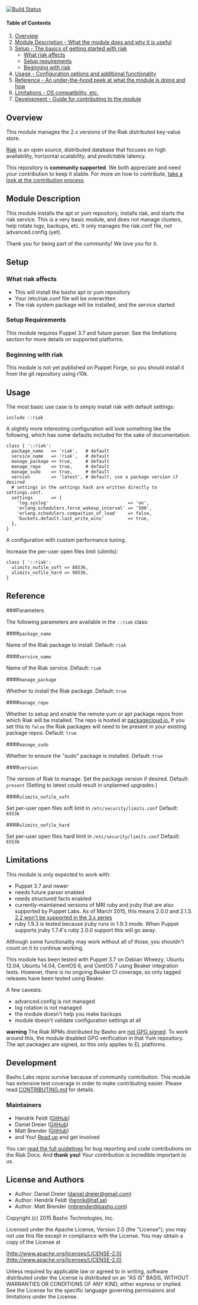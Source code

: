 [![Build Status](https://travis-ci.org/basho-labs/puppet-riak.svg?branch=master)](https://travis-ci.org/basho-labs/puppet-riak)

#### Table of Contents

1. [Overview](#overview)
2. [Module Description - What the module does and why it is useful](#module-description)
3. [Setup - The basics of getting started with riak](#setup)
    * [What riak affects](#what-riak-affects)
    * [Setup requirements](#setup-requirements)
    * [Beginning with riak](#beginning-with-riak)
4. [Usage - Configuration options and additional functionality](#usage)
5. [Reference - An under-the-hood peek at what the module is doing and how](#reference)
5. [Limitations - OS compatibility, etc.](#limitations)
6. [Development - Guide for contributing to the module](#development)

## Overview

This module manages the 2.x versions of the Riak distributed key-value store.

[Riak](http://basho.com/riak/) is an open source, distributed database that
focuses on high availability, horizontal scalability, and *predictable*
latency.

This repository is **community supported**. We both appreciate and need your
contribution to keep it stable. For more on how to contribute,
[take a look at the contribution process](#contribution).


## Module Description

This module installs the apt or yum repository, installs riak, and starts the
riak service. This is a very basic module, and does not manage clusters, help
rotate logs, backups, etc. It only manages the riak.conf file, not
advanced.config (yet).

Thank you for being part of the community! We love you for it.

## Setup

### What riak affects

* This will install the basho apt or yum repository
* Your /etc/riak.conf file will be overwritten
* The riak system package will be installed, and the service started

### Setup Requirements

This module requires Puppet 3.7 and future parser. See the limitations section
for more details on supported platforms.

### Beginning with riak

This module is not yet published on Puppet Forge, so you should install it
from the git repository using r10k.

## Usage

The most basic use case is to simply install riak with default settings:

```puppet
include ::riak
```

A slightly more interesting configuration will look something like the
following, which has some defaults included for the sake of documentation.

```puppet
class { '::riak':
  package_name   => 'riak',   # default
  service_name   => 'riak',   # default
  manage_package => true,     # default
  manage_repo    => true,     # default
  manage_sudo    => true,     # default
  version        => 'latest', # default, use a package version if desired
  # settings in the settings hash are written directly to settings.conf.
  settings       => {
    'log.syslog'                              => 'on',
    'erlang.schedulers.force_wakeup_interval' => '500',
    'erlang.schedulers.compaction_of_load'    => false,
    'buckets.default.last_write_wins'         => true,
  },
}
```

A configuration with custom performance tuning.

Increase the per-user open files limit (ulimits):

```puppet
class { '::riak':
  ulimits_nofile_soft => 88536,
  ulimits_nofile_hard => 98536,
}
```

## Reference

###Parameters

The following parameters are available in the `::riak` class:

####`package_name`

Name of the Riak package to install.
Default: `riak`

####`service_name`

Name of the Riak service.
Default: `riak`

####`manage_package`

Whether to install the Riak package.
Default: `true`

####`manage_repo`

Whether to setup and enable the remote yum or apt package repos from which Riak will be installed. The repo is hosted at [packagecloud.io.](https://packagecloud.io) If you set this to `false` the Riak packages will need to be present in your existing package repos.
Default: `true`

####`manage_sudo`

Whether to ensure the "sudo" package is installed.
Default: `true`

####`version`

The version of Riak to manage. Set the package version if desired.
Default: `present` (Setting to latest could result in unplanned upgrades.)

####`ulimits_nofile_soft`

Set per-user open files soft limit in `/etc/security/limits.conf`
Default: `65536`

####`ulimits_nofile_hard`

Set per-user open files hard limit in `/etc/security/limits.conf`
Default: `65536`

## Limitations

This module is only expected to work with:

  - Puppet 3.7 and newer
  - needs future parser enabled
  - needs structured facts enabled
  - currently-maintained versions of MRI ruby and jruby that are also supported by Puppet Labs. As of March 2015, this means 2.0.0 and 2.1.5. [2.2 won't be supported in the 3.x series](https://tickets.puppetlabs.com/browse/PUP-3796?focusedCommentId=154371&page=com.atlassian.jira.plugin.system.issuetabpanels:comment-tabpanel#comment-154371)
  - ruby 1.9.3 is tested because jruby runs in 1.9.3 mode. When Puppet supports jruby 1.7.4's ruby 2.0.0 support this will go away.

Although some functionality may work without all of those, you shouldn't
count on it to continue working.

This module has been tested with Puppet 3.7 on Debian Wheezy, Ubuntu 12.04,
Ubuntu 14.04, CentOS 6, and CentOS 7 using Beaker integration tests. However,
there is no ongoing Beaker CI coverage, so only tagged releases have been tested
using Beaker.

A few caveats:

- advanced.config is not managed
- log rotation is not managed
- the module doesn't help you make backups
- module doesn't validate configuration settings at all

**warning**
The Riak RPMs distributed by Basho are [not GPG signed](https://github.com/basho/riak/issues/714). To work around this,
the module disabled GPG verification in that Yum repository. The apt packages
are signed, so this only applies to EL platforms.

## Development

Basho Labs repos survive because of community contribution. This module has extensive test coverage in order to make contributing easier. Please read [CONTRIBUTING.md](CONTRIBUTING.md) for details.

### Maintainers
* Hendrik Feldt ([GitHub](https://github.com/haf))
* Daniel Dreier ([GitHub](https://github.com/danieldreier))
* Matt Brender ([GitHub](https://github.com/mjbrender))
* and You! [Read up](https://github.com/basho-labs/the-riak-community/blob/master/config-mgmt-strategy.md) and get involved

You can [read the full guidelines](http://docs.basho.com/riak/latest/community/bugs/) for bug reporting and code contributions on the Riak Docs. And **thank you!** Your contribution is incredible important to us.

## License and Authors

* Author: Daniel Dreier (<daniel.dreier@gmail.com>)
* Author: Hendrik Feldt (<henrik@haf.se>)
* Author: Matt Brender (<mbrender@basho.com>)


Copyright (c) 2015 Basho Technologies, Inc.

Licensed under the Apache License, Version 2.0 (the "License");
you may not use this file except in compliance with the License.
You may obtain a copy of the License at

[http://www.apache.org/licenses/LICENSE-2.0](http://www.apache.org/licenses/LICENSE-2.0)

Unless required by applicable law or agreed to in writing, software
distributed under the License is distributed on an "AS IS" BASIS,
WITHOUT WARRANTIES OR CONDITIONS OF ANY KIND, either express or implied.
See the License for the specific language governing permissions and
limitations under the License.
